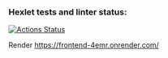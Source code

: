 ### Hexlet tests and linter status:
[![Actions Status](https://github.com/Aleksandr2302/frontend-project-12/actions/workflows/hexlet-check.yml/badge.svg)](https://github.com/Aleksandr2302/frontend-project-12/actions)


Render
https://frontend-4emr.onrender.com/